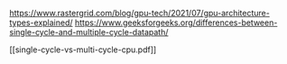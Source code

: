 https://www.rastergrid.com/blog/gpu-tech/2021/07/gpu-architecture-types-explained/
https://www.geeksforgeeks.org/differences-between-single-cycle-and-multiple-cycle-datapath/

[[single-cycle-vs-multi-cycle-cpu.pdf]]
